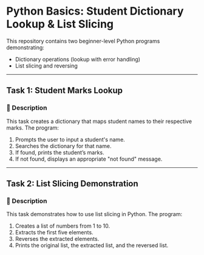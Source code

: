 # Python Basics: Student Dictionary Lookup & List Slicing

This repository contains two beginner-level Python programs demonstrating:
- Dictionary operations (lookup with error handling)
- List slicing and reversing

---

## Task 1: Student Marks Lookup

### 📄 Description
This task creates a dictionary that maps student names to their respective marks. The program:
1. Prompts the user to input a student's name.
2. Searches the dictionary for that name.
3. If found, prints the student’s marks.
4. If not found, displays an appropriate "not found" message.


---

## Task 2: List Slicing Demonstration

### 📄 Description
This task demonstrates how to use list slicing in Python. The program:
1. Creates a list of numbers from 1 to 10.
2. Extracts the first five elements.
3. Reverses the extracted elements.
4. Prints the original list, the extracted list, and the reversed list.

